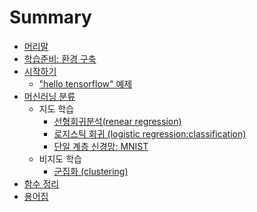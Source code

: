 # Summary

* [머리말](README.md)
* [학습준비: 환경 구축](tensorflow/setting.md)
* [시작하기](tensorflow/start.md)
  * ["hello tensorflow" 예제](tensorflow/hello_tensorflow.md)
* [머신러닝 분류](tensorflow/classification.md)
  * 지도 학습
    * [선형회귀분석(renear regression)](tensorflow/renear_regression.md)
    * [로지스틱 회귀 (logistic regression:classification)](tensorflow/logistic_regression.md)
    * [단일 계층 신경망: MNIST](tensorflow/mnist.md)
  * 비지도 학습
    * [군집화 (clustering)](tensorflow/clustering.md)
* [함수 정리](tensorflow/function.md)
* [용어집](tensorflow/glossary.md)
